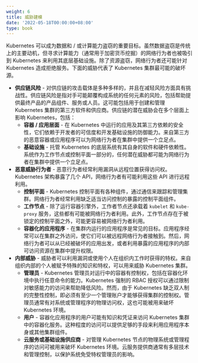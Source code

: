 ```yaml
---
weight: 6
title: 威胁建模
date: '2022-05-18T00:00:00+08:00'
type: book
---
```


Kubernetes 可以成为数据和 / 或计算能力盗窃的重要目标。虽然数据盗窃是传统上的主要动机，但寻求计算能力（通常用于加密货币挖掘）的网络行为者也被吸引到 Kubernetes 来利用其底层基础设施。除了资源盗窃，网络行为者还可能针对 Kubernetes 造成拒绝服务。下面的威胁代表了 Kubernetes 集群最可能的破坏源。

- **供应链风险** - 对供应链的攻击载体是多种多样的，并且在减轻风险方面具有挑战性。供应链风险是指对手可能颠覆构成系统的任何元素的风险，包括帮助提供最终产品的产品组件、服务或人员。这可能包括用于创建和管理 Kubernetes 集群的第三方软件和供应商。供应链的潜在威胁会在多个层面上影响 Kubernetes，包括：
  - **容器 / 应用层面** - 在 Kubernetes 中运行的应用及其第三方依赖的安全性，它们依赖于开发者的可信度和开发基础设施的防御能力。来自第三方的恶意容器或应用程序可以为网络行为者在集群中提供一个立足点。
  - **基础设施** - 托管 Kubernetes 的底层系统有其自身的软件和硬件依赖性。系统作为工作节点或控制平面一部分的，任何潜在威胁都可能为网络行为者在集群中提供一个立足点。
- **恶意威胁行为者** - 恶意行为者经常利用漏洞从远程位置获得访问权。Kubernetes 架构暴露了几个 API，网络行为者有可能利用这些 API 进行远程利用。
  - **控制平面** - Kubernetes 控制平面有各种组件，通过通信来跟踪和管理集群。网络行为者经常利用缺乏适当访问控制的暴露的控制平面组件。
  - **工作节点** - 除了运行容器引擎外，工作者节点还承载着 `kubelet` 和 `kube-proxy` 服务，这些都有可能被网络行为者利用。此外，工作节点存在于被锁定的控制平面之外，可能更容易被网络行为者利用。
  - **容器化的应用程序** - 在集群内运行的应用程序是常见的目标。应用程序经常可以在集群之外访问，使它们可以被远程网络行为者接触到。然后，网络行为者可以从已经被破坏的应用出发，或者利用暴露的应用程序的内部可访问资源在集群中提升权限。
- **内部威胁** - 威胁者可以利用漏洞或使用个人在组织内工作时获得的特权。来自组织内部的个人被赋予特殊的知识和特权，可以用来威胁 Kubernetes 集群。
  - **管理员** - Kubernetes 管理员对运行中的容器有控制权，包括在容器化环境中执行任意命令的能力。Kubernetes 强制的 RBAC 授权可以通过限制对敏感能力的访问来帮助降低风险。然而，由于 Kubernetes 缺乏双人制的完整性控制，即必须有至少一个管理账户才能够获得集群的控制权。管理员通常有对系统或管理程序的物理访问权，这也可能被用来破坏 Kubernetes 环境。
  - **用户** - 容器化应用程序的用户可能有知识和凭证来访问 Kubernetes 集群中的容器化服务。这种程度的访问可以提供足够的手段来利用应用程序本身或其他集群组件。
  - **云服务或基础设施供应商** - 对管理 Kubernetes 节点的物理系统或管理程序的访问可被用来破坏 Kubernetes 环境。云服务提供商通常有多层技术和管理控制，以保护系统免受特权管理员的影响。
